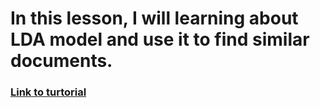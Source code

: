 # In this lesson, I will learning about LDA model and use it to find similar documents.
### [Link to turtorial](https://github.com/JUSTSUJAY/nlp-zero-to-hero/blob/main/Notebooks/06_LDA_TopicModelling.ipynb)
